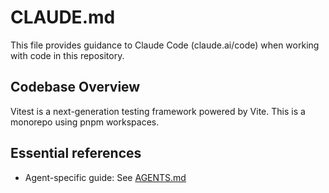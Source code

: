 # CLAUDE.md

This file provides guidance to Claude Code (claude.ai/code) when working with code in this repository.

## Codebase Overview

Vitest is a next-generation testing framework powered by Vite. This is a monorepo using pnpm workspaces.

## Essential references

- Agent-specific guide: See [AGENTS.md](AGENTS.md)
